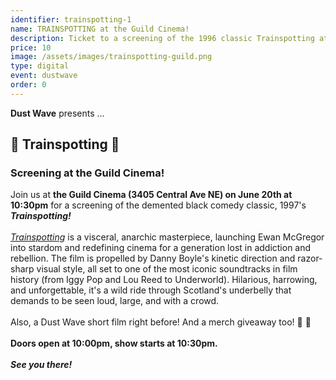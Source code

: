 ```yaml
---
identifier: trainspotting-1
name: TRAINSPOTTING at the Guild Cinema!
description: Ticket to a screening of the 1996 classic Trainspotting at the Guild Cinema!
price: 10
image: /assets/images/trainspotting-guild.png
type: digital
event: dustwave
order: 0
---
```

<strong>Dust Wave</strong> presents ...
<br>
<h2>🚊 Trainspotting 🚽</h2>
<h3>Screening at the Guild Cinema!</h3>
Join us at <strong>the Guild Cinema (3405 Central Ave NE) on June 20th at 10:30pm</strong> for a screening of the demented black comedy classic, 1997's <strong><i>Trainspotting!</i></strong>
<br><br>
<a href="https://www.imdb.com/title/tt0117951" target="_blank"><i>Trainspotting</i></a> is a visceral, anarchic masterpiece, launching Ewan McGregor into stardom and redefining cinema for a generation lost in addiction and rebellion. The film is propelled by Danny Boyle's kinetic direction and razor-sharp visual style, all set to one of the most iconic soundtracks in film history (from Iggy Pop and Lou Reed to Underworld). Hilarious, harrowing, and unforgettable, it's a wild ride through Scotland's underbelly that demands to be seen loud, large, and with a crowd.
<br><br>
Also, a Dust Wave short film right before! And a merch giveaway too! 🎥 🎉
<br><br>
<strong>Doors open at 10:00pm, show starts at 10:30pm. </strong>
<br><br>
<strong><i>See you there!</i></strong>